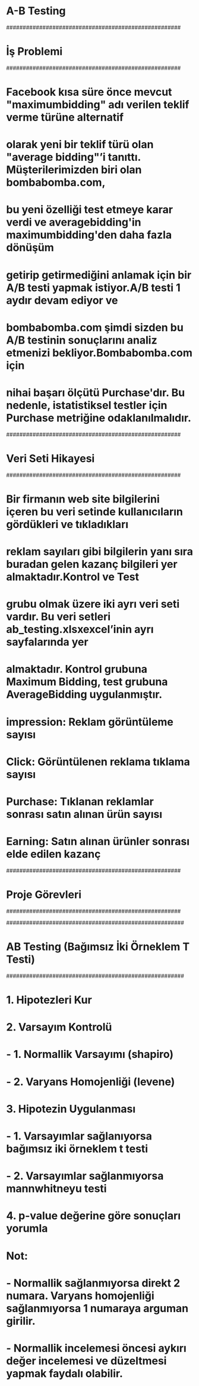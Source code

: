 # A-B Testing
#####################################################
# İş Problemi
#####################################################

# Facebook kısa süre önce mevcut "maximumbidding" adı verilen teklif verme türüne alternatif
# olarak yeni bir teklif türü olan "average bidding"’i tanıttı. Müşterilerimizden biri olan bombabomba.com,
# bu yeni özelliği test etmeye karar verdi ve averagebidding'in maximumbidding'den daha fazla dönüşüm
# getirip getirmediğini anlamak için bir A/B testi yapmak istiyor.A/B testi 1 aydır devam ediyor ve
# bombabomba.com şimdi sizden bu A/B testinin sonuçlarını analiz etmenizi bekliyor.Bombabomba.com için
# nihai başarı ölçütü Purchase'dır. Bu nedenle, istatistiksel testler için Purchase metriğine odaklanılmalıdır.

#####################################################
# Veri Seti Hikayesi
#####################################################

# Bir firmanın web site bilgilerini içeren bu veri setinde kullanıcıların gördükleri ve tıkladıkları
# reklam sayıları gibi bilgilerin yanı sıra buradan gelen kazanç bilgileri yer almaktadır.Kontrol ve Test
# grubu olmak üzere iki ayrı veri seti vardır. Bu veri setleri ab_testing.xlsxexcel’inin ayrı sayfalarında yer
# almaktadır. Kontrol grubuna Maximum Bidding, test grubuna AverageBidding uygulanmıştır.

# impression: Reklam görüntüleme sayısı
# Click: Görüntülenen reklama tıklama sayısı
# Purchase: Tıklanan reklamlar sonrası satın alınan ürün sayısı
# Earning: Satın alınan ürünler sonrası elde edilen kazanç

#####################################################
# Proje Görevleri
#####################################################

######################################################
# AB Testing (Bağımsız İki Örneklem T Testi)
######################################################

# 1. Hipotezleri Kur
# 2. Varsayım Kontrolü
#   - 1. Normallik Varsayımı (shapiro)
#   - 2. Varyans Homojenliği (levene)
# 3. Hipotezin Uygulanması
#   - 1. Varsayımlar sağlanıyorsa bağımsız iki örneklem t testi
#   - 2. Varsayımlar sağlanmıyorsa mannwhitneyu testi
# 4. p-value değerine göre sonuçları yorumla
# Not:
# - Normallik sağlanmıyorsa direkt 2 numara. Varyans homojenliği sağlanmıyorsa 1 numaraya arguman girilir.
# - Normallik incelemesi öncesi aykırı değer incelemesi ve düzeltmesi yapmak faydalı olabilir.
